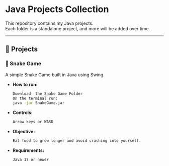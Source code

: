 # Java Projects Collection

This repository contains my Java projects.  
Each folder is a standalone project, and more will be added over time.  

---

## 📌 Projects

### 🐍 Snake Game
A simple Snake Game built in Java using Swing.

- **How to run:**  
  ```bash
  Download  the Snake Game Folder
  On the terminal run:
  java -jar SnakeGame.jar

- **Controls:**  
    ```bash
  Arrow keys or WASD
- **Objective:**  
    ```bash
  Eat food to grow longer and avoid crashing into yourself.
- **Requirements:**  
    ```bash
  Java 17 or newer
